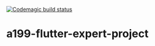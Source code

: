 [![Codemagic build status](https://api.codemagic.io/apps/6239967b854b720f9750ec90/6239967b854b720f9750ec8f/status_badge.svg)](https://codemagic.io/apps/6239967b854b720f9750ec90/6239967b854b720f9750ec8f/latest_build)

# a199-flutter-expert-project
